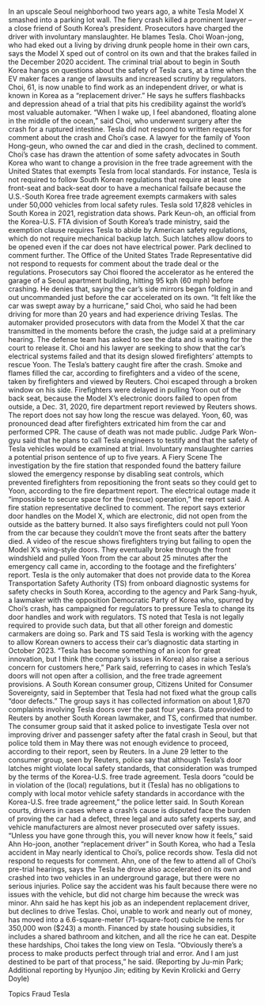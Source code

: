 In an upscale Seoul neighborhood two years ago, a white Tesla Model X smashed into a parking lot wall. The fiery crash killed a prominent lawyer – a close friend of South Korea’s president.
Prosecutors have charged the driver with involuntary manslaughter. He blames Tesla.
Choi Woan-jong, who had eked out a living by driving drunk people home in their own cars, says the Model X sped out of control on its own and that the brakes failed in the December 2020 accident.
The criminal trial about to begin in South Korea hangs on questions about the safety of Tesla cars, at a time when the EV maker faces a range of lawsuits and increased scrutiny by regulators.
Choi, 61, is now unable to find work as an independent driver, or what is known in Korea as a “replacement driver.”
He says he suffers flashbacks and depression ahead of a trial that pits his credibility against the world’s most valuable automaker.
“When I wake up, I feel abandoned, floating alone in the middle of the ocean,” said Choi, who underwent surgery after the crash for a ruptured intestine.
Tesla did not respond to written requests for comment about the crash and Choi’s case. A lawyer for the family of Yoon Hong-geun, who owned the car and died in the crash, declined to comment.
Choi’s case has drawn the attention of some safety advocates in South Korea who want to change a provision in the free trade agreement with the United States that exempts Tesla from local standards.
For instance, Tesla is not required to follow South Korean regulations that require at least one front-seat and back-seat door to have a mechanical failsafe because the U.S.-South Korea free trade agreement exempts carmakers with sales under 50,000 vehicles from local safety rules.
Tesla sold 17,828 vehicles in South Korea in 2021, registration data shows.
Park Keun-oh, an official from the Korea-U.S. FTA division of South Korea’s trade ministry, said the exemption clause requires Tesla to abide by American safety regulations, which do not require mechanical backup latch. Such latches allow doors to be opened even if the car does not have electrical power.
Park declined to comment further. The Office of the United States Trade Representative did not respond to requests for comment about the trade deal or the regulations.
Prosecutors say Choi floored the accelerator as he entered the garage of a Seoul apartment building, hitting 95 kph (60 mph) before crashing. He denies that, saying the car’s side mirrors began folding in and out uncommanded just before the car accelerated on its own.
“It felt like the car was swept away by a hurricane,” said Choi, who said he had been driving for more than 20 years and had experience driving Teslas.
The automaker provided prosecutors with data from the Model X that the car transmitted in the moments before the crash, the judge said at a preliminary hearing. The defense team has asked to see the data and is waiting for the court to release it.
Choi and his lawyer are seeking to show that the car’s electrical systems failed and that its design slowed firefighters’ attempts to rescue Yoon.
The Tesla’s battery caught fire after the crash. Smoke and flames filled the car, according to firefighters and a video of the scene, taken by firefighters and viewed by Reuters.
Choi escaped through a broken window on his side. Firefighters were delayed in pulling Yoon out of the back seat, because the Model X’s electronic doors failed to open from outside, a Dec. 31, 2020, fire department report reviewed by Reuters shows. The report does not say how long the rescue was delayed.
Yoon, 60, was pronounced dead after firefighters extricated him from the car and performed CPR. The cause of death was not made public.
Judge Park Won-gyu said that he plans to call Tesla engineers to testify and that the safety of Tesla vehicles would be examined at trial. Involuntary manslaughter carries a potential prison sentence of up to five years.
A Fiery Scene
The investigation by the fire station that responded found the battery failure slowed the emergency response by disabling seat controls, which prevented firefighters from repositioning the front seats so they could get to Yoon, according to the fire department report.
The electrical outage made it “impossible to secure space for the (rescue) operation,” the report said.
A fire station representative declined to comment.
The report says exterior door handles on the Model X, which are electronic, did not open from the outside as the battery burned. It also says firefighters could not pull Yoon from the car because they couldn’t move the front seats after the battery died.
A video of the rescue shows firefighters trying but failing to open the Model X’s wing-style doors. They eventually broke through the front windshield and pulled Yoon from the car about 25 minutes after the emergency call came in, according to the footage and the firefighters’ report.
Tesla is the only automaker that does not provide data to the Korea Transportation Safety Authority (TS) from onboard diagnostic systems for safety checks in South Korea, according to the agency and Park Sang-hyuk, a lawmaker with the opposition Democratic Party of Korea who, spurred by Choi’s crash, has campaigned for regulators to pressure Tesla to change its door handles and work with regulators.
TS noted that Tesla is not legally required to provide such data, but that all other foreign and domestic carmakers are doing so.
Park and TS said Tesla is working with the agency to allow Korean owners to access their car’s diagnostic data starting in October 2023.
“Tesla has become something of an icon for great innovation, but I think (the company’s issues in Korea) also raise a serious concern for customers here,” Park said, referring to cases in which Tesla’s doors will not open after a collision, and the free trade agreement provisions.
A South Korean consumer group, Citizens United for Consumer Sovereignty, said in September that Tesla had not fixed what the group calls “door defects.” The group says it has collected information on about 1,870 complaints involving Tesla doors over the past four years. Data provided to Reuters by another South Korean lawmaker, and TS, confirmed that number.
The consumer group said that it asked police to investigate Tesla over not improving driver and passenger safety after the fatal crash in Seoul, but that police told them in May there was not enough evidence to proceed, according to their report, seen by Reuters.
In a June 29 letter to the consumer group, seen by Reuters, police say that although Tesla’s door latches might violate local safety standards, that consideration was trumped by the terms of the Korea-U.S. free trade agreement.
Tesla doors “could be in violation of the (local) regulations, but it (Tesla) has no obligations to comply with local motor vehicle safety standards in accordance with the Korea-U.S. free trade agreement,” the police letter said.
In South Korean courts, drivers in cases where a crash’s cause is disputed face the burden of proving the car had a defect, three legal and auto safety experts say, and vehicle manufacturers are almost never prosecuted over safety issues.
“Unless you have gone through this, you will never know how it feels,” said Ahn Ho-joon, another “replacement driver” in South Korea, who had a Tesla accident in May nearly identical to Choi’s, police records show.
Tesla did not respond to requests for comment.
Ahn, one of the few to attend all of Choi’s pre-trial hearings, says the Tesla he drove also accelerated on its own and crashed into two vehicles in an underground garage, but there were no serious injuries. Police say the accident was his fault because there were no issues with the vehicle, but did not charge him because the wreck was minor.
Ahn said he has kept his job as an independent replacement driver, but declines to drive Teslas.
Choi, unable to work and nearly out of money, has moved into a 6.6-square-meter (71-square-foot) cubicle he rents for 350,000 won ($243) a month. Financed by state housing subsidies, it includes a shared bathroom and kitchen, and all the rice he can eat. Despite these hardships, Choi takes the long view on Tesla.
“Obviously there’s a process to make products perfect through trial and error. And I am just destined to be part of that process,” he said.
(Reporting by Ju-min Park; Additional reporting by Hyunjoo Jin; editing by Kevin Krolicki and Gerry Doyle)

Topics
Fraud
Tesla
